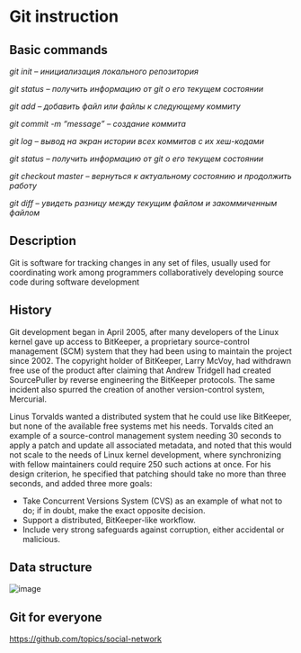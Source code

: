 # Git instruction

## Basic commands

_git init – инициализация локального репозитория_

_git status – получить информацию от git о его текущем состоянии_

_git add – добавить файл или файлы к следующему коммиту_

_git commit -m “message” – создание коммита_

_git log – вывод на экран истории всех коммитов с их хеш-кодами_

_git status – получить информацию от git о его текущем состоянии_

_git checkout master – вернуться к актуальному состоянию и продолжить работу_

_git diff – увидеть разницу между текущим файлом и закоммиченным файлом_

## Description

Git is software for tracking changes in any set of files, usually used for coordinating work among programmers collaboratively developing source code during software development

## History

Git development began in April 2005, after many developers of the Linux kernel gave up access to BitKeeper, a proprietary source-control management (SCM) system that they had been using to maintain the project since 2002. The copyright holder of BitKeeper, Larry McVoy, had withdrawn free use of the product after claiming that Andrew Tridgell had created SourcePuller by reverse engineering the BitKeeper protocols. The same incident also spurred the creation of another version-control system, Mercurial.

Linus Torvalds wanted a distributed system that he could use like BitKeeper, but none of the available free systems met his needs. Torvalds cited an example of a source-control management system needing 30 seconds to apply a patch and update all associated metadata, and noted that this would not scale to the needs of Linux kernel development, where synchronizing with fellow maintainers could require 250 such actions at once. For his design criterion, he specified that patching should take no more than three seconds, and added three more goals:

- Take Concurrent Versions System (CVS) as an example of what not to do; if in doubt, make the exact opposite decision.
- Support a distributed, BitKeeper-like workflow.
- Include very strong safeguards against corruption, either accidental or malicious.

## Data structure

![image](gitstructure.png)

## Git for everyone

https://github.com/topics/social-network

